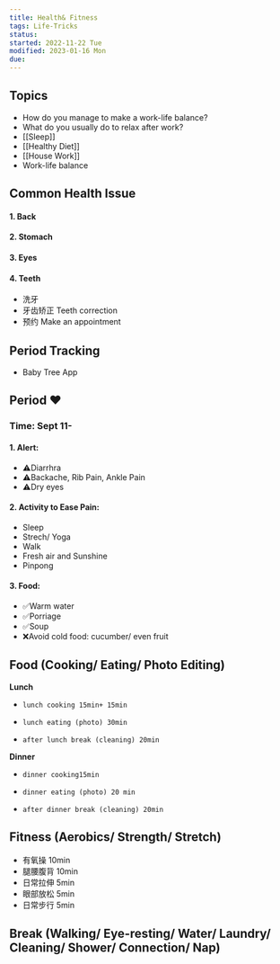 ```yaml
---
title: Health& Fitness
tags: Life-Tricks  
status: 
started: 2022-11-22 Tue
modified: 2023-01-16 Mon
due: 
---
```

## Topics
- How do you manage to make a work-life balance?
- What do you usually do to relax after work?
- [[Sleep]]
- [[Healthy Diet]]
- [[House Work]]
- Work-life balance
## Common Health Issue
#### 1. Back
#### 2. Stomach
#### 3. Eyes
#### 4. Teeth
- 洗牙 
- 牙齿矫正 Teeth correction
- 预约 Make an appointment 
## Period Tracking
- Baby Tree App
## Period ❤️
### Time: Sept 11-
#### 1. Alert: 
- ⚠️Diarrhra
- ⚠️Backache, Rib Pain, Ankle Pain
- ⚠️Dry eyes
#### 2. Activity to Ease Pain: 
- Sleep
- Strech/ Yoga
- Walk
- Fresh air and Sunshine
- Pinpong
#### 3. Food:
- ✅Warm water
- ✅Porriage 
- ✅Soup
- ❌Avoid cold food: cucumber/ even fruit
## Food (Cooking/ Eating/ Photo Editing)
**Lunch**
   -     lunch cooking 15min+ 15min
   -     lunch eating (photo) 30min
   -     after lunch break (cleaning) 20min
**Dinner**
   -     dinner cooking15min
   -     dinner eating (photo) 20 min
   -     after dinner break (cleaning) 20min
## Fitness (Aerobics/ Strength/ Stretch)
   - 有氧操 10min
   - 腿腰腹背 10min
   - 日常拉伸 5min
   - 眼部放松 5min
   - 日常步行 5min
## Break (Walking/ Eye-resting/ Water/ Laundry/ Cleaning/ Shower/ Connection/ Nap)

